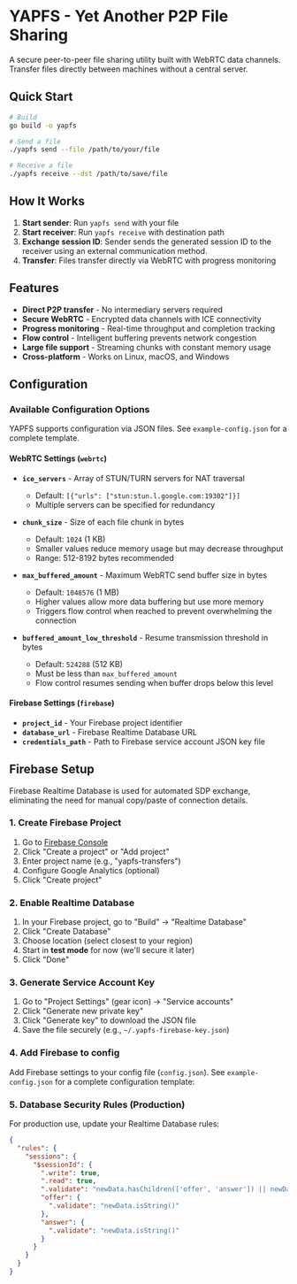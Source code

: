# YAPFS - Yet Another P2P File Sharing

A secure peer-to-peer file sharing utility built with WebRTC data channels. Transfer files directly between machines without a central server.

## Quick Start

```bash
# Build
go build -o yapfs

# Send a file
./yapfs send --file /path/to/your/file

# Receive a file  
./yapfs receive --dst /path/to/save/file
```

## How It Works

1. **Start sender**: Run `yapfs send` with your file
2. **Start receiver**: Run `yapfs receive` with destination path
3. **Exchange session ID**: Sender sends the generated session ID to the receiver using an external communication method.
4. **Transfer**: Files transfer directly via WebRTC with progress monitoring

## Features

- **Direct P2P transfer** - No intermediary servers required
- **Secure WebRTC** - Encrypted data channels with ICE connectivity
- **Progress monitoring** - Real-time throughput and completion tracking
- **Flow control** - Intelligent buffering prevents network congestion
- **Large file support** - Streaming chunks with constant memory usage
- **Cross-platform** - Works on Linux, macOS, and Windows

## Configuration

### Available Configuration Options

YAPFS supports configuration via JSON files. See `example-config.json` for a complete template.

#### WebRTC Settings (`webrtc`)

- **`ice_servers`** - Array of STUN/TURN servers for NAT traversal
  - Default: `[{"urls": ["stun:stun.l.google.com:19302"]}]`
  - Multiple servers can be specified for redundancy

- **`chunk_size`** - Size of each file chunk in bytes
  - Default: `1024` (1 KB)
  - Smaller values reduce memory usage but may decrease throughput
  - Range: 512-8192 bytes recommended

- **`max_buffered_amount`** - Maximum WebRTC send buffer size in bytes
  - Default: `1048576` (1 MB)
  - Higher values allow more data buffering but use more memory
  - Triggers flow control when reached to prevent overwhelming the connection

- **`buffered_amount_low_threshold`** - Resume transmission threshold in bytes
  - Default: `524288` (512 KB)
  - Must be less than `max_buffered_amount`
  - Flow control resumes sending when buffer drops below this level

#### Firebase Settings (`firebase`)

- **`project_id`** - Your Firebase project identifier
- **`database_url`** - Firebase Realtime Database URL
- **`credentials_path`** - Path to Firebase service account JSON key file

## Firebase Setup

Firebase Realtime Database is used for automated SDP exchange, eliminating the need for manual copy/paste of connection details.

### 1. Create Firebase Project
1. Go to [Firebase Console](https://console.firebase.google.com/)
2. Click "Create a project" or "Add project"
3. Enter project name (e.g., "yapfs-transfers")
4. Configure Google Analytics (optional)
5. Click "Create project"

### 2. Enable Realtime Database
1. In your Firebase project, go to "Build" → "Realtime Database"
2. Click "Create Database"
3. Choose location (select closest to your region)
4. Start in **test mode** for now (we'll secure it later)
5. Click "Done"

### 3. Generate Service Account Key
1. Go to "Project Settings" (gear icon) → "Service accounts"
2. Click "Generate new private key"
3. Click "Generate key" to download the JSON file
4. Save the file securely (e.g., `~/.yapfs-firebase-key.json`)

### 4. Add Firebase to config
Add Firebase settings to your config file (`config.json`). See `example-config.json` for a complete configuration template:

### 5. Database Security Rules (Production)
For production use, update your Realtime Database rules:

```json
{
  "rules": {
    "sessions": {
      "$sessionId": {
        ".write": true,
        ".read": true,
        ".validate": "newData.hasChildren(['offer', 'answer']) || newData.hasChild('offer')",
        "offer": {
          ".validate": "newData.isString()"
        },
        "answer": {
          ".validate": "newData.isString()"
        }
      }
    }
  }
}
```
